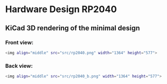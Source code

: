# Hardware Design RP2040

## KiCad 3D rendering of the minimal design

### Front view:
```bash
<img align="middle" src="src/rp2040.png" width="1364" height="577">
```

### Back view:
```bash
<img align="middle" src="src/rp2040_b.png" width="1364" height="577">
```
